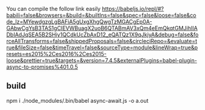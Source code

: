 You can compile the follow link easily
https://babeljs.io/repl/#?babili=false&browsers=&build=&builtIns=false&spec=false&loose=false&code_lz=MYewdgzgLgBAFiA5gUxgXhgQwgTzMGACgEp0A-GAbwCgYsB3TAS1gCIEVWBuagX2uoB6QTABmAV3xQm4eEmQkqtGMJihIIADbIAdJqSEA5B2SHiy1QCdkUcZbAxD12_eQATQz1X9qJkjyA&debug=false&forceAllTransforms=false&shippedProposals=false&circleciRepo=&evaluate=true&fileSize=false&timeTravel=false&sourceType=module&lineWrap=true&presets=es2015%2Ces2016%2Ces2015-loose&prettier=true&targets=&version=7.4.5&externalPlugins=babel-plugin-async-to-promises%401.0.5

## build
npm i
./node_modules/.bin/babel async-await.js  -o a.out
